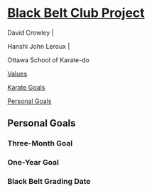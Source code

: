 <link rel="stylesheet" href="bbc-style.css">

<div class="bbc-title" markdown='1'>

# [Black Belt Club Project](landing.md)

<div class="bbc-meta" markdown='1'>

David Crowley \|

Hanshi John Leroux \|

Ottawa School of Karate-do

</div>

<div class="bbc-menu" markdown='1'>

<a href="/pages/bbc/values.html">Values</a>

<a href="/pages/bbc/karate.html">Karate Goals</a>

<a class="active" href="/pages/bbc/personal.html">Personal Goals</a>

</div>

</div>

<div class=".bbc-content-title" markdown='1'>

## Personal Goals

</div>

<div class="tile-box bbc-content">

<div markdown='1'>

### Three-Month Goal

</div>



<div markdown='1'>

### One-Year Goal

</div>


<div markdown='1'>


### Black Belt Grading Date

</div>


</div>